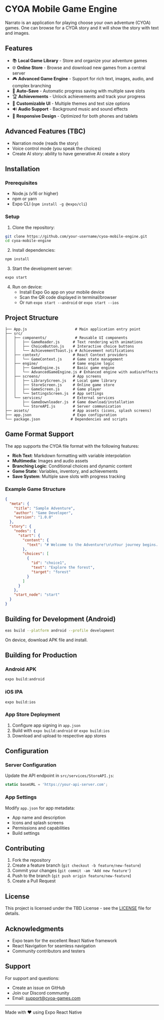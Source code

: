 # CYOA Mobile Game Engine

Narrato is an application for playing choose your own adventure (CYOA) games. One can browse for a CYOA story and it will show the story with text and images.

## Features

- 📚 **Local Game Library** - Store and organize your adventure games
- 🌐 **Online Store** - Browse and download new games from a central server
- 🎮 **Advanced Game Engine** - Support for rich text, images, audio, and complex branching
- 💾 **Auto-Save** - Automatic progress saving with multiple save slots
- 🏆 **Achievements** - Unlock achievements and track your progress
- 🎨 **Customizable UI** - Multiple themes and text size options
- 🔊 **Audio Support** - Background music and sound effects
- 📱 **Responsive Design** - Optimized for both phones and tablets

## Advanced Features (TBC)

- Narration mode (reads the story)
- Voice control mode (you speak the choices)
- Create AI story: ability to have generative AI create a story


## Installation

### Prerequisites
- Node.js (v16 or higher)
- npm or yarn
- Expo CLI (`npm install -g @expo/cli`)

### Setup
1. Clone the repository:
```bash
git clone https://github.com/your-username/cyoa-mobile-engine.git
cd cyoa-mobile-engine
```

2. Install dependencies:
```bash
npm install
```

3. Start the development server:
```bash
expo start
```

4. Run on device:
   - Install Expo Go app on your mobile device
   - Scan the QR code displayed in terminal/browser
   - Or run `expo start --android` or `expo start --ios`

## Project Structure

```
├── App.js                      # Main application entry point
├── src/
│   ├── components/             # Reusable UI components
│   │   ├── GameReader.js      # Text rendering with animations
│   │   ├── ChoiceButton.js    # Interactive choice buttons
│   │   └── AchievementToast.js # Achievement notifications
│   ├── context/               # React Context providers
│   │   └── GameContext.js     # Game state management
│   ├── engine/                # Game engine logic
│   │   ├── GameEngine.js      # Basic game engine
│   │   └── AdvancedGameEngine.js # Enhanced engine with audio/effects
│   ├── screens/               # App screens
│   │   ├── LibraryScreen.js   # Local game library
│   │   ├── StoreScreen.js     # Online game store
│   │   ├── GameScreen.js      # Game player
│   │   └── SettingsScreen.js  # App settings
│   └── services/              # External services
│       ├── GameDownloader.js  # Game download/installation
│       └── StoreAPI.js        # Server communication
├── assets/                    # App assets (icons, splash screens)
├── app.json                   # Expo configuration
└── package.json              # Dependencies and scripts
```

## Game Format Support

The app supports the CYOA file format with the following features:

- **Rich Text**: Markdown formatting with variable interpolation
- **Multimedia**: Images and audio assets
- **Branching Logic**: Conditional choices and dynamic content
- **Game State**: Variables, inventory, and achievements
- **Save System**: Multiple save slots with progress tracking

### Example Game Structure
```json
{
  "meta": {
    "title": "Sample Adventure",
    "author": "Game Developer",
    "version": "1.0.0"
  },
  "story": {
    "nodes": {
      "start": {
        "content": {
          "text": "# Welcome to the Adventure!\n\nYour journey begins..."
        },
        "choices": [
          {
            "id": "choice1",
            "text": "Explore the forest",
            "target": "forest"
          }
        ]
      }
    },
    "start_node": "start"
  }
}
```
## Building for Development (Android)

```bash
eas build --platform android --profile development
```

On device, download APK file and install.

## Building for Production

### Android APK
```bash
expo build:android
```

### iOS IPA
```bash
expo build:ios
```

### App Store Deployment
1. Configure app signing in `app.json`
2. Build with `expo build:android` or `expo build:ios`
3. Download and upload to respective app stores

## Configuration

### Server Configuration
Update the API endpoint in `src/services/StoreAPI.js`:
```javascript
static baseURL = 'https://your-api-server.com';
```

### App Settings
Modify `app.json` for app metadata:
- App name and description
- Icons and splash screens
- Permissions and capabilities
- Build settings

## Contributing

1. Fork the repository
2. Create a feature branch (`git checkout -b feature/new-feature`)
3. Commit your changes (`git commit -am 'Add new feature'`)
4. Push to the branch (`git push origin feature/new-feature`)
5. Create a Pull Request

## License

This project is licensed under the TBD License - see the [LICENSE](LICENSE) file for details.

## Acknowledgments

- Expo team for the excellent React Native framework
- React Navigation for seamless navigation
- Community contributors and testers

## Support

For support and questions:
- Create an issue on GitHub
- Join our Discord community
- Email: support@cyoa-games.com

---

Made with ❤️ using Expo React Native
